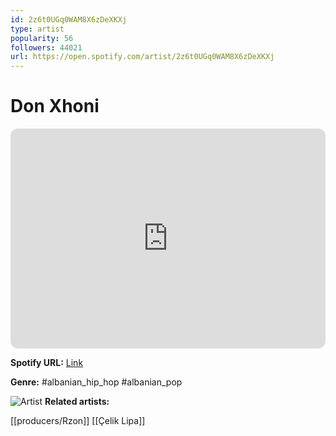 ```yaml
---
id: 2z6t0UGq0WAM8X6zDeXKXj
type: artist
popularity: 56
followers: 44021
url: https://open.spotify.com/artist/2z6t0UGq0WAM8X6zDeXKXj
---
```

# Don Xhoni

<iframe style="border-radius:12px" src="https://open.spotify.com/embed/artist/2z6t0UGq0WAM8X6zDeXKXj" width="100%" height="352" frameBorder="0" allowfullscreen="" allow="autoplay; clipboard-write; encrypted-media; fullscreen; picture-in-picture" loading="lazy"></iframe>

**Spotify URL:** [Link](https://open.spotify.com/artist/2z6t0UGq0WAM8X6zDeXKXj)

**Genre:**  #albanian_hip_hop #albanian_pop

![Artist](https://i.scdn.co/image/ab6761610000e5eb3351f1408898bb527787ac0b)
**Related artists:**

[[producers/Rzon]]
[[Çelik Lipa]]
